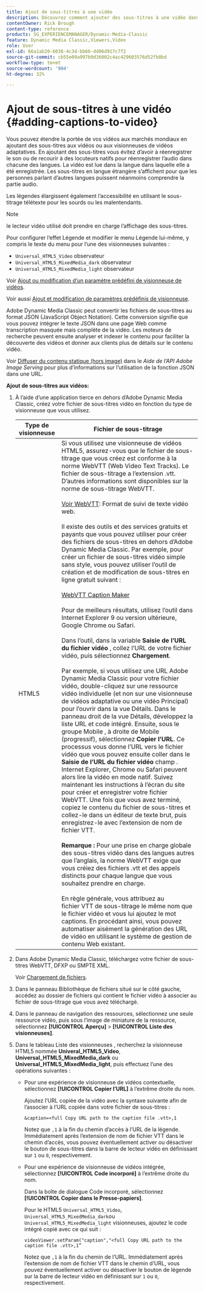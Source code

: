 ```yaml
---
title: Ajout de sous-titres à une vidéo
description: Découvrez comment ajouter des sous-titres à une vidéo dans Adobe Dynamic Media Classic.
contentOwner: Rick Brough
content-type: reference
products: SG_EXPERIENCEMANAGER/Dynamic-Media-Classic
feature: Dynamic Media Classic,Viewers,Video
role: User
exl-id: 66a1ab20-6036-4c3d-bb66-dd06d917c7f2
source-git-commit: cb55e09a997b9d36002c4ac429603576d52fb8bd
workflow-type: tm+mt
source-wordcount: '904'
ht-degree: 32%

---
```


# Ajout de sous-titres à une vidéo {#adding-captions-to-video}

Vous pouvez étendre la portée de vos vidéos aux marchés mondiaux en ajoutant des sous-titres aux vidéos ou aux visionneuses de vidéos adaptatives. En ajoutant des sous-titres vous évitez d’avoir à réenregistrer le son ou de recourir à des locuteurs natifs pour réenregistrer l’audio dans chacune des langues. La vidéo est lue dans la langue dans laquelle elle a été enregistrée. Les sous-titres en langue étrangère s’affichent pour que les personnes parlant d’autres langues puissent néanmoins comprendre la partie audio.

Les légendes élargissent également l’accessibilité en utilisant le sous-titrage télétexte pour les sourds ou les malentendants.

>[!NOTE]
>
>le lecteur vidéo utilisé doit prendre en charge l’affichage des sous-titres.

Pour configurer l’effet Légende et modifier le menu Légende lui-même, y compris le texte du menu pour l’une des visionneuses suivantes :

* `Universal_HTML5_Video` observateur
* `Universal_HTML5_MixedMedia_dark` observateur
* `Universal_HTML5_MixedMedia_light` observateur

Voir [Ajout ou modification d’un paramètre prédéfini de visionneuse de vidéos](previewing-videos-video-viewer.md#adding_or_editing_a_video_viewer_preset).

Voir aussi [Ajout et modification de paramètres prédéfinis de visionneuse](application-setup.md#adding_and_editing_viewer_presets).

Adobe Dynamic Media Classic peut convertir les fichiers de sous-titres au format JSON (JavaScript Object Notation). Cette conversion signifie que vous pouvez intégrer le texte JSON dans une page Web comme transcription masquée mais complète de la vidéo. Les moteurs de recherche peuvent ensuite analyser et indexer le contenu pour faciliter la découverte des vidéos et donner aux clients plus de détails sur le contenu vidéo.

Voir [Diffuser du contenu statique (hors image)](https://experienceleague.adobe.com/docs/dynamic-media-developer-resources/image-serving-api/image-serving-api/c-serving-static-nonimage-contents.html?lang=en#image-serving-api) dans le *Aide de l’API Adobe Image Serving* pour plus d’informations sur l’utilisation de la fonction JSON dans une URL.

**Ajout de sous-titres aux vidéos:**

1. À l’aide d’une application tierce en dehors d’Adobe Dynamic Media Classic, créez votre fichier de sous-titres vidéo en fonction du type de visionneuse que vous utilisez.

   | Type de visionneuse | Fichier de sous-titrage |
   |--- |--- |
   | HTML5 | Si vous utilisez une visionneuse de vidéos HTML5, assurez-vous que le fichier de sous-titrage que vous créez est conforme à la norme WebVTT (Web Video Text Tracks). Le fichier de sous-titrage a l’extension .vtt. D’autres informations sont disponibles sur la norme de sous-titrage WebVTT.<br><br>[Voir WebVTT](https://w3c.github.io/webvtt/): Format de suivi de texte vidéo web. <br><br>Il existe des outils et des services gratuits et payants que vous pouvez utiliser pour créer des fichiers de sous-titres en dehors d’Adobe Dynamic Media Classic. Par exemple, pour créer un fichier de sous-titres vidéo simple sans style, vous pouvez utiliser l’outil de création et de modification de sous-titres en ligne gratuit suivant : <br><br>[WebVTT Caption Maker](https://testdrive-archive.azurewebsites.net/Graphics/CaptionMaker/Default.html) <br><br>Pour de meilleurs résultats, utilisez l’outil dans Internet Explorer 9 ou version ultérieure, Google Chrome ou Safari. <br><br>Dans l’outil, dans la variable <b>Saisie de l’URL du fichier vidéo</b> , collez l’URL de votre fichier vidéo, puis sélectionnez <b>Chargement</b>. <br><br>Par exemple, si vous utilisez une URL Adobe Dynamic Media Classic pour votre fichier vidéo, double-cliquez sur une ressource vidéo individuelle (et non sur une visionneuse de vidéos adaptative ou une vidéo Principal) pour l’ouvrir dans la vue Détails. Dans le panneau droit de la vue Détails, développez la liste URL et code intégré. Ensuite, sous le groupe Mobile , à droite de Mobile (progressif), sélectionnez <b>Copier l’URL</b>. Ce processus vous donne l’URL vers le fichier vidéo que vous pouvez ensuite coller dans le <b>Saisie de l’URL du fichier vidéo</b> champ . Internet Explorer, Chrome ou Safari peuvent alors lire la vidéo en mode natif. Suivez maintenant les instructions à l’écran du site pour créer et enregistrer votre fichier WebVTT. Une fois que vous avez terminé, copiez le contenu du fichier de sous-titres et collez-le dans un éditeur de texte brut, puis enregistrez-le avec l’extension de nom de fichier VTT. <br><br><b>Remarque :</b> Pour une prise en charge globale des sous-titres vidéo dans des langues autres que l’anglais, la norme WebVTT exige que vous créiez des fichiers .vtt et des appels distincts pour chaque langue que vous souhaitez prendre en charge. <br><br>En règle générale, vous attribuez au fichier VTT de sous-titrage le même nom que le fichier vidéo et vous lui ajoutez le mot captions. En procédant ainsi, vous pouvez automatiser aisément la génération des URL de vidéo en utilisant le système de gestion de contenu Web existant. |

1. Dans Adobe Dynamic Media Classic, téléchargez votre fichier de sous-titres WebVTT, DFXP ou SMPTE XML.

   Voir [Chargement de fichiers](uploading-files.md#uploading_files).

1. Dans le panneau Bibliothèque de fichiers situé sur le côté gauche, accédez au dossier de fichiers qui contient le fichier vidéo à associer au fichier de sous-titrage que vous avez téléchargé.
1. Dans le panneau de navigation des ressources, sélectionnez une seule ressource vidéo, puis sous l’image de miniature de la ressource, sélectionnez **[!UICONTROL Aperçu]** > **[!UICONTROL Liste des visionneuses]**.
1. Dans le tableau Liste des visionneuses , recherchez la visionneuse HTML5 nommée **Univeral_HTML5_Video**, **Universal_HTML5_MixedMedia_dark** ou **Universal_HTML5_MixedMedia_light**, puis effectuez l’une des opérations suivantes :

   * Pour une expérience de visionneuse de vidéos contextuelle, sélectionnez **[!UICONTROL Copier l’URL]** à l’extrême droite du nom.

      Ajoutez l’URL copiée de la vidéo avec la syntaxe suivante afin de l’associer à l’URL copiée dans votre fichier de sous-titres :

      `&caption=<full Copy URL path to the caption file .vtt>,1`

      Notez que `,1` à la fin du chemin d’accès à l’URL de la légende. Immédiatement après l’extension de nom de fichier VTT dans le chemin d’accès, vous pouvez éventuellement activer ou désactiver le bouton de sous-titres dans la barre de lecteur vidéo en définissant sur `1` ou `0`, respectivement.

   * Pour une expérience de visionneuse de vidéos intégrée, sélectionnez **[!UICONTROL Code incorporé]** à l’extrême droite du nom.

      Dans la boîte de dialogue Code incorporé, sélectionnez **[!UICONTROL Copier dans le Presse-papiers]**.

      Pour le HTML5 `Universal_HTML5_Video`, `Universal_HTML5_MixedMedia_dark`ou `Universal_HTML5_MixedMedia_light` visionneuses, ajoutez le code intégré copié avec ce qui suit :

      `videoViewer.setParam("caption","<full Copy URL path to the caption file .vtt>,1”`

      Notez que `,1` à la fin du chemin de l’URL. Immédiatement après l’extension de nom de fichier VTT dans le chemin d’URL, vous pouvez éventuellement activer ou désactiver le bouton de légende sur la barre de lecteur vidéo en définissant sur `1` ou `0`, respectivement.
